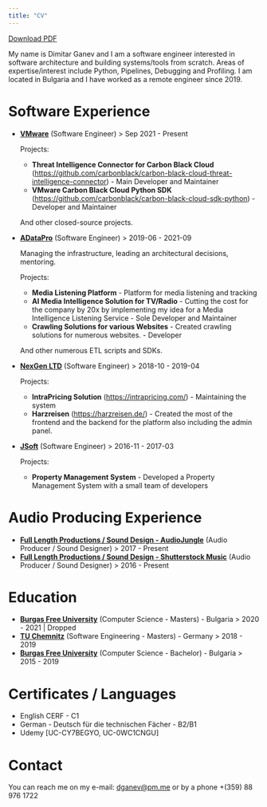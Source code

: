 ```yaml
---
title: "CV"
---
```


[Download PDF](/cv/cv.pdf)

My name is Dimitar Ganev and I am a software engineer interested in software architecture and building systems/tools from scratch. Areas of expertise/interest include Python, Pipelines, Debugging and Profiling. I am located in Bulgaria and I have worked as a remote engineer since 2019.

# **Software Experience**

* [**VMware**](https://www.vmware.com/) (Software Engineer) > Sep 2021 - Present

    Projects:

    - **Threat Intelligence Connector for Carbon Black Cloud** (https://github.com/carbonblack/carbon-black-cloud-threat-intelligence-connector) - Main Developer and Maintainer
    - **VMware Carbon Black Cloud Python SDK** (https://github.com/carbonblack/carbon-black-cloud-sdk-python) - Developer and Maintainer

    And other closed-source projects.

* [**ADataPro**](https://www.aiidatapro.com/) (Software Engineer) > 2019-06 - 2021-09

    Managing the infrastructure, leading an architectural decisions, mentoring.

    Projects:

    - **Media Listening Platform** - Platform for media listening and tracking
    - **AI Media Intelligence Solution for TV/Radio** - Cutting the cost for the company by 20x by implementing my idea for a Media Intelligence Listening Service - Sole Developer and Maintainer
    - **Crawling Solutions for various Websites** - Created crawling solutions for numerous websites. - Developer 
    
    And other numerous ETL scripts and SDKs.


* [**NexGen LTD**](https://nex-gen.eu/) (Software Engineer) > 2018-10 - 2019-04

    Projects:

    - **IntraPricing Solution** (https://intrapricing.com/) - Maintaining the system
    - **Harzreisen** (https://harzreisen.de/) - Created the most of the frontend and the backend for the platform also including the admin panel.

* [**JSoft**](https://www.j-soft.net/) (Software Engineer) > 2016-11 - 2017-03

    Projects:

    - **Property Management System** - Developed a Property Management System with a small team of developers

# **Audio Producing Experience**

* [**Full Length Productions / Sound Design - AudioJungle**](https://audiojungle.net/user/fujimsc/portfolio) (Audio Producer / Sound Designer) > 2017 - Present
* [**Full Length Productions / Sound Design - Shutterstock Music**](https://www.shutterstock.com/music/artist/Fuji) (Audio Producer / Sound Designer) > 2016 - Present

# **Education**
* [**Burgas Free University**](https://www.bfu.bg/bg) (Computer Science - Masters) - Bulgaria > 2020 - 2021 | Dropped
* [**TU Chemnitz**](https://www.tu-chemnitz.de/index.html.en) (Software Engineering - Masters) - Germany > 2018 - 2019
* [**Burgas Free University**](https://www.bfu.bg/bg) (Computer Science - Bachelor) - Bulgaria > 2015 - 2019

# **Certificates / Languages**

- English CERF - C1
- German - Deutsch für die technischen Fächer - B2/B1
- Udemy [UC-CY7BEGYO, UC-0WC1CNGU]

# **Contact**

You can reach me on my e-mail: dganev@pm.me or by a phone +(359) 88 976 1722